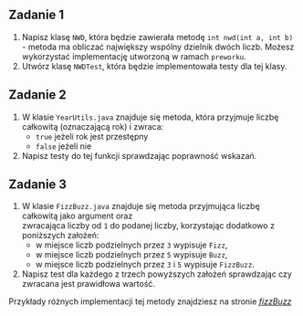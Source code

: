 ## Zadanie 1

1. Napisz klasę `NWD`, która będzie zawierała metodę `int nwd(int a, int b)` - 
metoda ma obliczać największy wspólny dzielnik dwóch liczb. Możesz wykorzystać implementację utworzoną w ramach `preworku`.
2. Utwórz klasę `NWDTest`, która będzie implementowała testy dla tej klasy.


## Zadanie 2

1. W klasie `YearUtils.java` znajduje się metoda, która przyjmuje liczbę całkowitą (oznaczającą rok) i zwraca:  
   * `true` jeżeli rok jest przestępny  
   * `false` jeżeli nie
2. Napisz testy do tej funkcji sprawdzając poprawność wskazań.


## Zadanie 3

1. W klasie `FizzBuzz.java` znajduje się metoda przyjmująca liczbę całkowitą jako argument oraz  
   zwracająca liczby od `1` do podanej liczby, korzystając dodatkowo z poniższych założeń:  
   * w miejsce liczb podzielnych przez `3` wypisuje `Fizz`,
   * w miejsce liczb podzielnych przez `5` wypisuje `Buzz`,
   * w miejsce liczb podzielnych przez `3` i `5` wypisuje `FizzBuzz`.
2. Napisz test dla każdego z trzech powyższych założeń sprawdzając czy zwracana jest prawidłowa wartość.

Przykłady różnych implementacji tej metody znajdziesz na stronie [*fizzBuzz*][fizzBuzz]

[fizzBuzz]: https://rosettacode.org/wiki/FizzBuzz/Java
